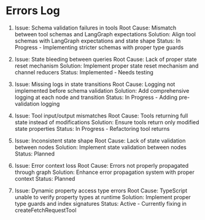# Errors Log

1. Issue: Schema validation failures in tools
   Root Cause: Mismatch between tool schemas and LangGraph expectations
   Solution: Align tool schemas with LangGraph expectations and state shape
   Status: In Progress - Implementing stricter schemas with proper type guards

2. Issue: State bleeding between queries
   Root Cause: Lack of proper state reset mechanism
   Solution: Implement proper state reset mechanism and channel reducers
   Status: Implemented - Needs testing

3. Issue: Missing logs in state transitions
   Root Cause: Logging not implemented before schema validation
   Solution: Add comprehensive logging at each node and transition
   Status: In Progress - Adding pre-validation logging

4. Issue: Tool input/output mismatches
   Root Cause: Tools returning full state instead of modifications
   Solution: Ensure tools return only modified state properties
   Status: In Progress - Refactoring tool returns

5. Issue: Inconsistent state shape
   Root Cause: Lack of state validation between nodes
   Solution: Implement state validation between nodes
   Status: Planned

6. Issue: Error context loss
   Root Cause: Errors not properly propagated through graph
   Solution: Enhance error propagation system with proper context
   Status: Planned

7. Issue: Dynamic property access type errors
   Root Cause: TypeScript unable to verify property types at runtime
   Solution: Implement proper type guards and index signatures
   Status: Active - Currently fixing in createFetchRequestTool
